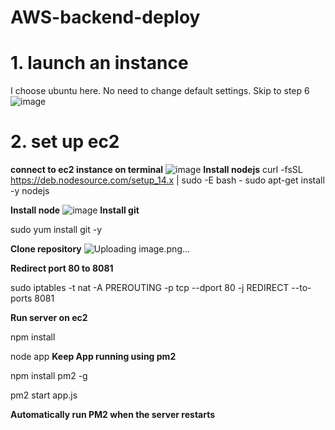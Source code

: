 # AWS-backend-deploy

# 1. launch an instance
I choose ubuntu here.
No need to change default settings. Skip to step 6
![image](https://user-images.githubusercontent.com/57895489/147891540-d14956f0-5c92-411d-8272-ef791495edd0.png)

# 2. set up ec2
**connect to ec2 instance on terminal**
![image](https://user-images.githubusercontent.com/57895489/147892743-6ef016b0-0703-4c90-bed4-55aa040cd0b4.png)
**Install nodejs**
curl -fsSL https://deb.nodesource.com/setup_14.x | sudo -E bash -
sudo apt-get install -y nodejs


**Install node**
![image](https://user-images.githubusercontent.com/57895489/147892929-62cd3d38-13c2-4f41-9cc9-4bf83bce1091.png)
**Install git**

sudo yum install git -y

**Clone repository**
![Uploading image.png…]()

**Redirect port 80 to 8081**

sudo iptables -t nat -A PREROUTING -p tcp --dport 80 -j REDIRECT --to-ports 8081

**Run server on ec2**

npm install

node app
**Keep App running using pm2**

npm install pm2 -g

pm2 start app.js

**Automatically run PM2 when the server restarts**
